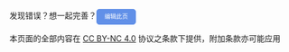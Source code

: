 发现错误？想一起完善？<a id="btn-startedit" style="padding: 0.75em 1.25em; display: inline-block; line-height: 1; text-decoration: none; white-space: nowrap; cursor: pointer; border: 1px solid #6190e8; border-radius: 5px; background-color: #6190e8; color: #fff; outline: none; font-size: 0.75em;" href="#" onclick="updateButtonHref()">编辑此页</a>

<script>
  function getQueryVariable(dft) {
    var reg = new RegExp('^#(.*)', 'i');
    var r = window.location.hash.match(reg);
    if (r && r[1] != '/') {
      return r[1] + '.md';
    }
    return dft;
  }

  function updateButtonHref() {
    var btn = document.getElementById("btn-startedit");
    btn.href = "https://github.com/HowCam/howcam.github.io/edit/master/docs" + getQueryVariable("/README.md");
  }

  updateButtonHref();
</script>

本页面的全部内容在 [CC BY-NC 4.0](https://creativecommons.org/licenses/by-nc/4.0/legalcode.zh-hans) 协议之条款下提供，附加条款亦可能应用